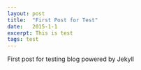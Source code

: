 ```yaml
---
layout: post
title:  "First Post for Test"
date:   2015-1-1
excerpt: This is test
tags: test
---
```

First post for testing blog powered by Jekyll
